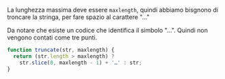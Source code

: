 La lunghezza massima deve essere `maxlength`, quindi abbiamo bisgnono di troncare la stringa, per fare spazio al carattere "..."

Da notare che esiste un codice che identifica il simbolo "...". Quindi non vengono contati come tre punti.

```js run demo
function truncate(str, maxlength) {
  return (str.length > maxlength) ?
    str.slice(0, maxlength - 1) + '…' : str;
}
```
